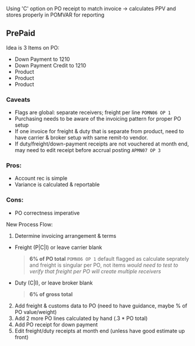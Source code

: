 Using 'C' option on PO receipt to match invoice -> calculates PPV and stores properly in POMVAR for reporting

PrePaid
---

Idea is 3 Items on PO:
* Down Payment to 1210
* Down Payment Credit to 1210
* Product
* Product
* Product

### Caveats
* Flags are global: separate receivers; freight per line `POMN06 OP 1`
* Purchasing needs to be aware of the invoicing pattern for proper PO setup
* If one invoice for freight & duty that is separate from product, need to have carrier & broker setup with same remit-to vendor.
* If duty/freight/down-payment receipts are not vouchered at month end, may need to edit receipt before accrual posting `APMN07 OP 3`

### Pros:
* Account rec is simple
* Variance is calculated & reportable

### Cons:
* PO correctness imperative

New Process Flow:
1. Determine invoicing arrangement & terms
  * Freight (P|C|I) or leave carrier blank 
      > **6% of PO total**
    > `POMN06 OP 1` default flagged as calculate seprately and freight is singular per PO, not items
    > _would need to test to verify that freight per PO will create multiple receivers_
  * Duty (C|I), or leave broker blank 
    > **6% of gross total**
2. Add freight & customs data to PO (need to have guidance, maybe % of PO value/weight)
3. Add 2 more PO lines calculated by hand (.3 * PO total)
4. Add PO receipt for down payment
5. Edit freight/duty receipts at month end (unless have good estimate up front)

